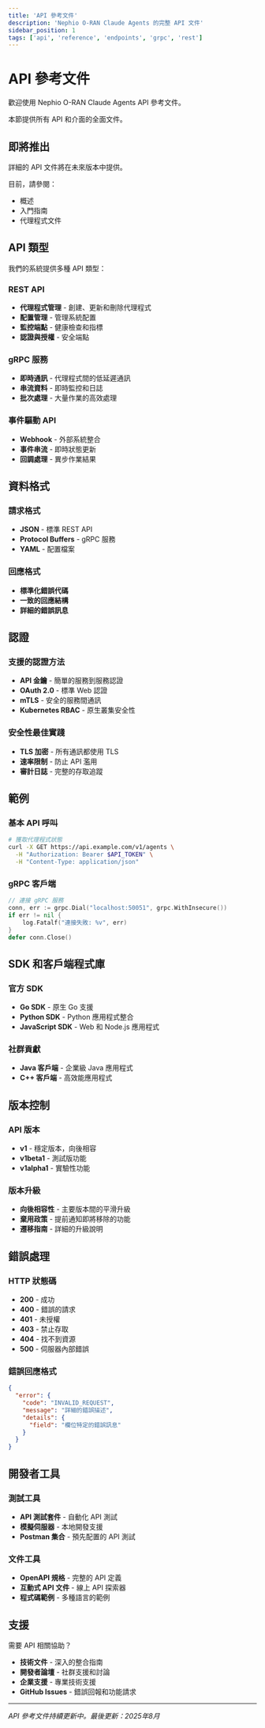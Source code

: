 ```yaml
---
title: 'API 參考文件'
description: 'Nephio O-RAN Claude Agents 的完整 API 文件'
sidebar_position: 1
tags: ['api', 'reference', 'endpoints', 'grpc', 'rest']
---
```


# API 參考文件

歡迎使用 Nephio O-RAN Claude Agents API 參考文件。

本節提供所有 API 和介面的全面文件。

## 即將推出

詳細的 API 文件將在未來版本中提供。

目前，請參閱：
- 概述
- 入門指南
- 代理程式文件

## API 類型

我們的系統提供多種 API 類型：

### REST API
- **代理程式管理** - 創建、更新和刪除代理程式
- **配置管理** - 管理系統配置
- **監控端點** - 健康檢查和指標
- **認證與授權** - 安全端點

### gRPC 服務
- **即時通訊** - 代理程式間的低延遲通訊
- **串流資料** - 即時監控和日誌
- **批次處理** - 大量作業的高效處理

### 事件驅動 API
- **Webhook** - 外部系統整合
- **事件串流** - 即時狀態更新
- **回調處理** - 異步作業結果

## 資料格式

### 請求格式
- **JSON** - 標準 REST API
- **Protocol Buffers** - gRPC 服務
- **YAML** - 配置檔案

### 回應格式
- **標準化錯誤代碼**
- **一致的回應結構**
- **詳細的錯誤訊息**

## 認證

### 支援的認證方法
- **API 金鑰** - 簡單的服務到服務認證
- **OAuth 2.0** - 標準 Web 認證
- **mTLS** - 安全的服務間通訊
- **Kubernetes RBAC** - 原生叢集安全性

### 安全性最佳實踐
- **TLS 加密** - 所有通訊都使用 TLS
- **速率限制** - 防止 API 濫用
- **審計日誌** - 完整的存取追蹤

## 範例

### 基本 API 呼叫

```bash
# 獲取代理程式狀態
curl -X GET https://api.example.com/v1/agents \
  -H "Authorization: Bearer $API_TOKEN" \
  -H "Content-Type: application/json"
```

### gRPC 客戶端

```go
// 連接 gRPC 服務
conn, err := grpc.Dial("localhost:50051", grpc.WithInsecure())
if err != nil {
    log.Fatalf("連接失敗: %v", err)
}
defer conn.Close()
```

## SDK 和客戶端程式庫

### 官方 SDK
- **Go SDK** - 原生 Go 支援
- **Python SDK** - Python 應用程式整合
- **JavaScript SDK** - Web 和 Node.js 應用程式

### 社群貢獻
- **Java 客戶端** - 企業級 Java 應用程式
- **C++ 客戶端** - 高效能應用程式

## 版本控制

### API 版本
- **v1** - 穩定版本，向後相容
- **v1beta1** - 測試版功能
- **v1alpha1** - 實驗性功能

### 版本升級
- **向後相容性** - 主要版本間的平滑升級
- **棄用政策** - 提前通知即將移除的功能
- **遷移指南** - 詳細的升級說明

## 錯誤處理

### HTTP 狀態碼
- **200** - 成功
- **400** - 錯誤的請求
- **401** - 未授權
- **403** - 禁止存取
- **404** - 找不到資源
- **500** - 伺服器內部錯誤

### 錯誤回應格式
```json
{
  "error": {
    "code": "INVALID_REQUEST",
    "message": "詳細的錯誤描述",
    "details": {
      "field": "欄位特定的錯誤訊息"
    }
  }
}
```

## 開發者工具

### 測試工具
- **API 測試套件** - 自動化 API 測試
- **模擬伺服器** - 本地開發支援
- **Postman 集合** - 預先配置的 API 測試

### 文件工具
- **OpenAPI 規格** - 完整的 API 定義
- **互動式 API 文件** - 線上 API 探索器
- **程式碼範例** - 多種語言的範例

## 支援

需要 API 相關協助？

- **技術文件** - 深入的整合指南
- **開發者論壇** - 社群支援和討論
- **企業支援** - 專業技術支援
- **GitHub Issues** - 錯誤回報和功能請求

---

*API 參考文件持續更新中。最後更新：2025年8月*